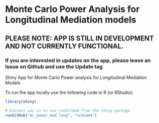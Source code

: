 
# Monte Carlo Power Analysis for Longitudinal Mediation models

## PLEASE NOTE: APP IS STILL IN DEVELOPMENT AND NOT CURRENTLY FUNCTIONAL. 

### If you are interested in updates on the app, please leave an Issue on Github and use the Update tag

Shiny App for Monte Carlo Power analysis for Longitudinal Mediation Models

To run the app locally use the following code in R (or RStudio):

```R
library(shiny)

# Easiest way is to use runGitHub from the shiny package
runGitHub("mc_power_med_long", "schoam4")
```
